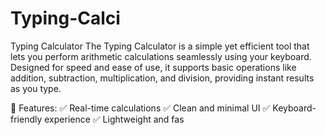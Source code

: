# Typing-Calci
Typing Calculator
The Typing Calculator is a simple yet efficient tool that lets you perform arithmetic calculations seamlessly using your keyboard. Designed for speed and ease of use, it supports basic operations like addition, subtraction, multiplication, and division, providing instant results as you type.

🔹 Features:
✅ Real-time calculations
✅ Clean and minimal UI
✅ Keyboard-friendly experience
✅ Lightweight and fas
